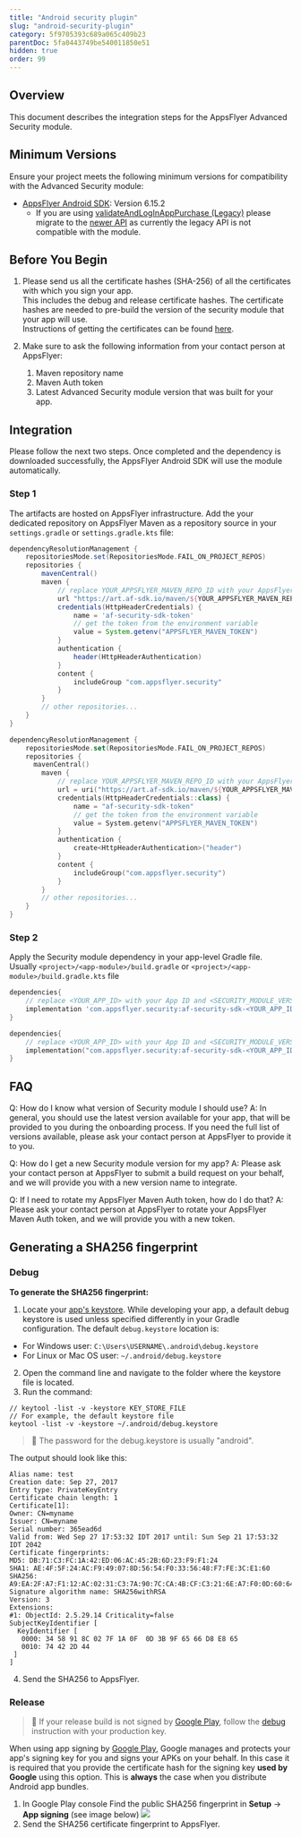 ```yaml
---
title: "Android security plugin"
slug: "android-security-plugin"
category: 5f9705393c689a065c409b23
parentDoc: 5fa0443749be540011850e51
hidden: true
order: 99
---
```


## Overview
This document describes the integration steps for the AppsFlyer Advanced Security module.


## Minimum Versions

Ensure your project meets the following minimum versions for compatibility with the Advanced Security module:

- [AppsFlyer Android SDK](https://dev.appsflyer.com/hc/docs/android-sdk): Version 6.15.2
    * If you are using [validateAndLogInAppPurchase (Legacy)](https://dev.appsflyer.com/hc/docs/validate-and-log-purchase-android#validateandloginapppurchase-legacy) please migrate to the [newer API](https://dev.appsflyer.com/hc/docs/validate-and-log-purchase-android#implement-validateandloginapppurchase-beta) as currently the legacy API is not compatible with the module. 


## Before You Begin

 1. Please send us all the certificate hashes (SHA-256) of all the certificates with which you sign your app. <br>This includes the debug and release certificate hashes. The certificate hashes are needed to pre-build the version of the security module that your app will use.</br>
Instructions of getting the certificates can be found [here](#sha256-fingerprint). </br>

2. Make sure to ask the following information from your contact person at AppsFlyer:
    1. Maven repository name
    2. Maven Auth token
    3. Latest Advanced Security module version that was built for your app.


## Integration

Please follow the next two steps. Once completed and the dependency is downloaded successfully, the AppsFlyer Android SDK will use the module automatically.

### Step 1
The artifacts are hosted on AppsFlyer infrastructure.
Add the your dedicated repository on AppsFlyer Maven as a repository source in your `settings.gradle` or `settings.gradle.kts` file:
```groovy
dependencyResolutionManagement {
    repositoriesMode.set(RepositoriesMode.FAIL_ON_PROJECT_REPOS)
    repositories {
        mavenCentral()
        maven {
            // replace YOUR_APPSFLYER_MAVEN_REPO_ID with your AppsFlyer Maven Repo ID (starting with af-rn-)
            url "https://art.af-sdk.io/maven/${YOUR_APPSFLYER_MAVEN_REPO_ID}"
            credentials(HttpHeaderCredentials) {
                name = 'af-security-sdk-token'
                // get the token from the environment variable
                value = System.getenv("APPSFLYER_MAVEN_TOKEN")
            }
            authentication {
                header(HttpHeaderAuthentication)
            }
            content { 
                includeGroup "com.appsflyer.security" 
            }
        }
        // other repositories...
    }
}
```
```kotlin
dependencyResolutionManagement {
    repositoriesMode.set(RepositoriesMode.FAIL_ON_PROJECT_REPOS)    
    repositories {
      mavenCentral()
        maven {
            // replace YOUR_APPSFLYER_MAVEN_REPO_ID with your AppsFlyer Maven Repo ID (starting with af-rn-)
            url = uri("https://art.af-sdk.io/maven/${YOUR_APPSFLYER_MAVEN_REPO_ID}")
            credentials(HttpHeaderCredentials::class) {
                name = "af-security-sdk-token"
                // get the token from the environment variable
                value = System.getenv("APPSFLYER_MAVEN_TOKEN")
            }
            authentication {
                create<HttpHeaderAuthentication>("header")
            }
            content {
                includeGroup("com.appsflyer.security")
            }
        }
        // other repositories...
    }
}
```

### Step 2

Apply the Security module dependency in your app-level Gradle file.
Usually `<project>/<app-module>/build.gradle` or `<project>/<app-module>/build.gradle.kts` file

```groovy
dependencies{
    // replace <YOUR_APP_ID> with your App ID and <SECURITY_MODULE_VERSION> with the version of the Security module   
    implementation 'com.appsflyer.security:af-security-sdk-<YOUR_APP_ID>:<SECURITY_MODULE_VERSION>'
}
```
```kotlin
dependencies{
    // replace <YOUR_APP_ID> with your App ID and <SECURITY_MODULE_VERSION> with the version of the Security module   
    implementation("com.appsflyer.security:af-security-sdk-<YOUR_APP_ID>:<SECURITY_MODULE_VERSION>")
}
```
## FAQ

Q: How do I know what version of Security module I should use? 
A: In general, you should use the latest version available for your app, that will be provided to you during the onboarding process. If you need the full list of versions available, please ask your contact person at AppsFlyer to provide it to you. 

Q: How do I get a new Security module version for my app? 
A: Please ask your contact person at AppsFlyer to submit a build request on your behalf, and we will provide you with a new version name to integrate.

Q: If I need to rotate my AppsFlyer Maven Auth token, how do I do that? 
A: Please ask your contact person at AppsFlyer to rotate your AppsFlyer Maven Auth token, and we will provide you with a new token.

## Generating a SHA256 fingerprint
### Debug
**To generate the SHA256 fingerprint:**

1. Locate your [app's keystore](https://developer.android.com/training/articles/keystore).
  While developing your app, a default debug keystore is used unless specified differently in your Gradle configuration.
  The default `debug.keystore` location is:
  * For Windows user: `C:\Users\USERNAME\.android\debug.keystore`
  * For Linux or Mac OS user: `~/.android/debug.keystore`
2. Open the command line and navigate to the folder where the keystore file is located.
3. Run the command:

```shell
// keytool -list -v -keystore KEY_STORE_FILE
// For example, the default keystore file 
keytool -list -v -keystore ~/.android/debug.keystore
```

> 🚧 The password for the debug.keystore is usually \"android\".

The output should look like this:

```text 
Alias name: test
Creation date: Sep 27, 2017
Entry type: PrivateKeyEntry
Certificate chain length: 1
Certificate[1]:
Owner: CN=myname
Issuer: CN=myname
Serial number: 365ead6d
Valid from: Wed Sep 27 17:53:32 IDT 2017 until: Sun Sep 21 17:53:32 IDT 2042
Certificate fingerprints:
MD5: DB:71:C3:FC:1A:42:ED:06:AC:45:2B:6D:23:F9:F1:24
SHA1: AE:4F:5F:24:AC:F9:49:07:8D:56:54:F0:33:56:48:F7:FE:3C:E1:60
SHA256: A9:EA:2F:A7:F1:12:AC:02:31:C3:7A:90:7C:CA:4B:CF:C3:21:6E:A7:F0:0D:60:64:4F:4B:5B:2A:D3:E1:86:C9
Signature algorithm name: SHA256withRSA
Version: 3
Extensions:
#1: ObjectId: 2.5.29.14 Criticality=false
SubjectKeyIdentifier [
  KeyIdentifier [
   0000: 34 58 91 8C 02 7F 1A 0F  0D 3B 9F 65 66 D8 E8 65 
   0010: 74 42 2D 44                    
 ]
]
```

4. Send the SHA256 to AppsFlyer. 

### Release

> 🚧 If your release build is not signed by [Google Play](https://developer.android.com/studio/publish/app-signing#google-play-app-signing), follow the [debug](#debug-sha256-fingerprint) instruction with your production key.

When using app signing by [Google Play](https://developer.android.com/studio/publish/app-signing#google-play-app-signing), Google manages and protects your app's signing key for you and signs your APKs on your behalf. In this case it is required that you provide the certificate hash for the signing key **used by Google** using this option. This is **always** the case when you distribute Android app bundles.</br>

1. In Google Play console Find the public SHA256 fingerprint in **Setup** -> **App signing** (see image below)
![](https://files.readme.io/8574437-Screenshot_2023-11-27_at_11.30.43.png)
2. Send the SHA256 certificate fingerprint to AppsFlyer.